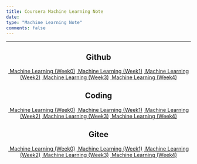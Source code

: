 ```yaml
---
title: Coursera Machine Learning Note
date: 
type: "Machine Learning Note"
comments: false
---
```

---
<center>
    <strong><h2>Github</h2></strong>
    <a href="https://tankeryang.github.io/posts/Machine%20Learning%20(Week0)"><i class="fa fa-external-link" aria-hidden="true"></i>&nbsp;Machine Learning (Week0)</a>
    <a href="https://tankeryang.github.io/posts/Machine%20Learning%20(Week1)"><i class="fa fa-external-link" aria-hidden="true"></i>&nbsp;Machine Learning (Week1)</a>
    <a href="https://tankeryang.github.io/posts/Machine%20Learning%20(Week2)"><i class="fa fa-external-link" aria-hidden="true"></i>&nbsp;Machine Learning (Week2)</a>
    <a href="https://tankeryang.github.io/posts/Machine%20Learning%20(Week3)"><i class="fa fa-external-link" aria-hidden="true"></i>&nbsp;Machine Learning (Week3)</a>
    <a href="https://tankeryang.github.io/posts/Machine%20Learning%20(Week4)"><i class="fa fa-external-link" aria-hidden="true"></i>&nbsp;Machine Learning (Week4)</a>
</center>
<center>
    <strong><h2>Coding</h2></strong>
    <a href="https://tankeryang.coding.me/posts/Machine%20Learning%20(Week0)"><i class="fa fa-external-link" aria-hidden="true"></i>&nbsp;Machine Learning (Week0)</a>
    <a href="https://tankeryang.coding.me/posts/Machine%20Learning%20(Week1)"><i class="fa fa-external-link" aria-hidden="true"></i>&nbsp;Machine Learning (Week1)</a>
    <a href="https://tankeryang.coding.me/posts/Machine%20Learning%20(Week2)"><i class="fa fa-external-link" aria-hidden="true"></i>&nbsp;Machine Learning (Week2)</a>
    <a href="https://tankeryang.coding.me/posts/Machine%20Learning%20(Week3)"><i class="fa fa-external-link" aria-hidden="true"></i>&nbsp;Machine Learning (Week3)</a>
    <a href="https://tankeryang.coding.me/posts/Machine%20Learning%20(Week4)"><i class="fa fa-external-link" aria-hidden="true"></i>&nbsp;Machine Learning (Week4)</a>
</center>
<center>
    <strong><h2>Gitee</h2></strong>
    <a href="http://tankeryang.gitee.io/posts/Machine%20Learning%20(Week0)"><i class="fa fa-external-link" aria-hidden="true"></i>&nbsp;Machine Learning (Week0)</a>
    <a href="http://tankeryang.gitee.io/posts/Machine%20Learning%20(Week1)"><i class="fa fa-external-link" aria-hidden="true"></i>&nbsp;Machine Learning (Week1)</a>
    <a href="http://tankeryang.gitee.io/posts/Machine%20Learning%20(Week2)"><i class="fa fa-external-link" aria-hidden="true"></i>&nbsp;Machine Learning (Week2)</a>
    <a href="http://tankeryang.gitee.io/posts/Machine%20Learning%20(Week3)"><i class="fa fa-external-link" aria-hidden="true"></i>&nbsp;Machine Learning (Week3)</a>
    <a href="http://tankeryang.gitee.io/posts/Machine%20Learning%20(Week4)"><i class="fa fa-external-link" aria-hidden="true"></i>&nbsp;Machine Learning (Week4)</a>
</center>

